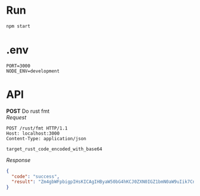# Run

```bash
npm start
```

# .env

```
PORT=3000
NODE_ENV=development
```

# API

**POST** Do rust fmt  
_Request_

```http request
POST /rust/fmt HTTP/1.1
Host: localhost:3000
Content-Type: application/json

target_rust_code_encoded_with_base64
```

_Response_

```json
{
  "code": "success",
  "result": "Zm4gbWFpbigpIHsKICAgIHByaW50bG4hKCJ0ZXN0IGZ1bmN0aW9uIik7Cn0K"
}
```